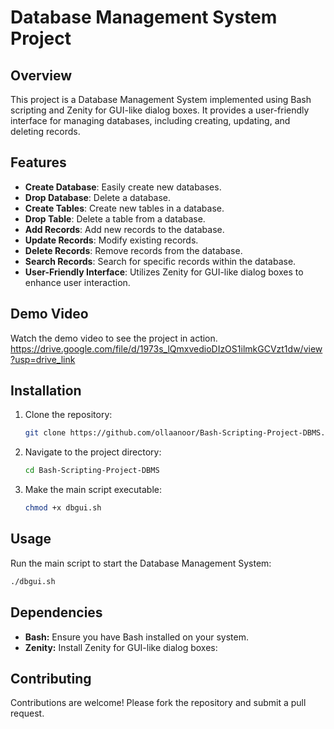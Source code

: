 # Database Management System Project

## Overview
This project is a Database Management System implemented using Bash scripting and Zenity for GUI-like dialog boxes. It provides a user-friendly interface for managing databases, including creating, updating, and deleting records.

## Features
- **Create Database**: Easily create new databases.
- **Drop Database**: Delete a database.
- **Create Tables**: Create new tables in a database.
- **Drop Table**: Delete a table from a database.
- **Add Records**: Add new records to the database.
- **Update Records**: Modify existing records.
- **Delete Records**: Remove records from the database.
- **Search Records**: Search for specific records within the database.
- **User-Friendly Interface**: Utilizes Zenity for GUI-like dialog boxes to enhance user interaction.

## Demo Video
Watch the demo video to see the project in action.
https://drive.google.com/file/d/1973s_lQmxvedioDIzOS1ilmkGCVzt1dw/view?usp=drive_link

## Installation
1. Clone the repository:
    ```bash
    git clone https://github.com/ollaanoor/Bash-Scripting-Project-DBMS.git
    ```
2. Navigate to the project directory:
    ```bash
    cd Bash-Scripting-Project-DBMS
    ```
3. Make the main script executable:
    ```bash
    chmod +x dbgui.sh
    ```

## Usage
Run the main script to start the Database Management System:
```bash
./dbgui.sh
```

## Dependencies
- **Bash:** Ensure you have Bash installed on your system.
- **Zenity:** Install Zenity for GUI-like dialog boxes:

## Contributing
Contributions are welcome! Please fork the repository and submit a pull request.

